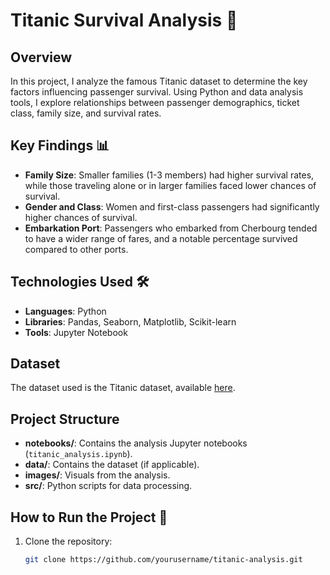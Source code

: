 # Titanic Survival Analysis 🚢

## Overview
In this project, I analyze the famous Titanic dataset to determine the key factors influencing passenger survival. Using Python and data analysis tools, I explore relationships between passenger demographics, ticket class, family size, and survival rates.

## Key Findings 📊
- **Family Size**: Smaller families (1-3 members) had higher survival rates, while those traveling alone or in larger families faced lower chances of survival.
- **Gender and Class**: Women and first-class passengers had significantly higher chances of survival.
- **Embarkation Port**: Passengers who embarked from Cherbourg tended to have a wider range of fares, and a notable percentage survived compared to other ports.

## Technologies Used 🛠️
- **Languages**: Python
- **Libraries**: Pandas, Seaborn, Matplotlib, Scikit-learn
- **Tools**: Jupyter Notebook

## Dataset
The dataset used is the Titanic dataset, available [here](https://www.kaggle.com/c/titanic/data).

## Project Structure
- **notebooks/**: Contains the analysis Jupyter notebooks (`titanic_analysis.ipynb`).
- **data/**: Contains the dataset (if applicable).
- **images/**: Visuals from the analysis.
- **src/**: Python scripts for data processing.

## How to Run the Project 🚀
1. Clone the repository:
   ```bash
   git clone https://github.com/yourusername/titanic-analysis.git

